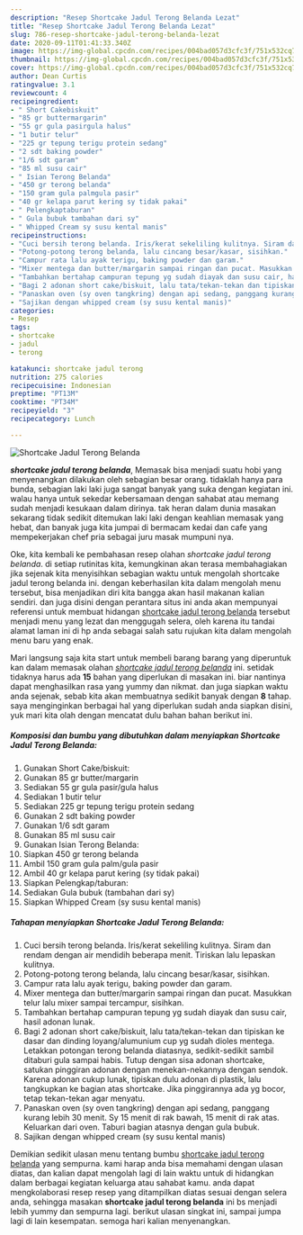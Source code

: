 ```yaml
---
description: "Resep Shortcake Jadul Terong Belanda Lezat"
title: "Resep Shortcake Jadul Terong Belanda Lezat"
slug: 786-resep-shortcake-jadul-terong-belanda-lezat
date: 2020-09-11T01:41:33.340Z
image: https://img-global.cpcdn.com/recipes/004bad057d3cfc3f/751x532cq70/shortcake-jadul-terong-belanda-foto-resep-utama.jpg
thumbnail: https://img-global.cpcdn.com/recipes/004bad057d3cfc3f/751x532cq70/shortcake-jadul-terong-belanda-foto-resep-utama.jpg
cover: https://img-global.cpcdn.com/recipes/004bad057d3cfc3f/751x532cq70/shortcake-jadul-terong-belanda-foto-resep-utama.jpg
author: Dean Curtis
ratingvalue: 3.1
reviewcount: 4
recipeingredient:
- " Short Cakebiskuit"
- "85 gr buttermargarin"
- "55 gr gula pasirgula halus"
- "1 butir telur"
- "225 gr tepung terigu protein sedang"
- "2 sdt baking powder"
- "1/6 sdt garam"
- "85 ml susu cair"
- " Isian Terong Belanda"
- "450 gr terong belanda"
- "150 gram gula palmgula pasir"
- "40 gr kelapa parut kering sy tidak pakai"
- " Pelengkaptaburan"
- " Gula bubuk tambahan dari sy"
- " Whipped Cream sy susu kental manis"
recipeinstructions:
- "Cuci bersih terong belanda. Iris/kerat sekeliling kulitnya. Siram dan rendam dengan air mendidih beberapa menit. Tiriskan lalu lepaskan kulitnya."
- "Potong-potong terong belanda, lalu cincang besar/kasar, sisihkan."
- "Campur rata lalu ayak terigu, baking powder dan garam."
- "Mixer mentega dan butter/margarin sampai ringan dan pucat. Masukkan telur lalu mixer sampai tercampur, sisihkan."
- "Tambahkan bertahap campuran tepung yg sudah diayak dan susu cair, hasil adonan lunak."
- "Bagi 2 adonan short cake/biskuit, lalu tata/tekan-tekan dan tipiskan ke dasar dan dinding loyang/alumunium cup yg sudah dioles mentega. Letakkan potongan terong belanda diatasnya, sedikit-sedikit sambil ditaburi gula sampai habis. Tutup dengan sisa adonan shortcake, satukan pinggiran adonan dengan menekan-nekannya dengan sendok. Karena adonan cukup lunak, tipiskan dulu adonan di plastik, lalu tangkupkan ke bagian atas shortcake. Jika pinggirannya ada yg bocor, tetap tekan-tekan agar menyatu."
- "Panaskan oven (sy oven tangkring) dengan api sedang, panggang kurang lebih 30 menit. Sy 15 menit di rak bawah, 15 menit di rak atas. Keluarkan dari oven. Taburi bagian atasnya dengan gula bubuk."
- "Sajikan dengan whipped cream (sy susu kental manis)"
categories:
- Resep
tags:
- shortcake
- jadul
- terong

katakunci: shortcake jadul terong 
nutrition: 275 calories
recipecuisine: Indonesian
preptime: "PT13M"
cooktime: "PT34M"
recipeyield: "3"
recipecategory: Lunch

---
```



![Shortcake Jadul Terong Belanda](https://img-global.cpcdn.com/recipes/004bad057d3cfc3f/751x532cq70/shortcake-jadul-terong-belanda-foto-resep-utama.jpg)

<b><i>shortcake jadul terong belanda</i></b>, Memasak bisa menjadi suatu hobi yang menyenangkan dilakukan oleh sebagian besar orang. tidaklah hanya para bunda, sebagian laki laki juga sangat banyak yang suka dengan kegiatan ini. walau hanya untuk sekedar kebersamaan dengan sahabat atau memang sudah menjadi kesukaan dalam dirinya. tak heran dalam dunia masakan sekarang tidak sedikit ditemukan laki laki dengan keahlian memasak yang hebat, dan banyak juga kita jumpai di bermacam kedai dan cafe yang mempekerjakan chef pria sebagai juru masak mumpuni nya.



Oke, kita kembali ke pembahasan resep olahan <i>shortcake jadul terong belanda</i>. di setiap rutinitas kita, kemungkinan akan terasa membahagiakan jika sejenak kita menyisihkan sebagian waktu untuk mengolah shortcake jadul terong belanda ini. dengan keberhasilan kita dalam mengolah menu tersebut, bisa menjadikan diri kita bangga akan hasil makanan kalian sendiri. dan juga disini dengan perantara situs ini anda akan mempunyai referensi untuk membuat hidangan <u>shortcake jadul terong belanda</u> tersebut menjadi menu yang lezat dan menggugah selera, oleh karena itu tandai alamat laman ini di hp anda sebagai salah satu rujukan kita dalam mengolah menu baru yang enak.


Mari langsung saja kita start untuk membeli barang barang yang diperuntuk kan dalam memasak olahan <u><i>shortcake jadul terong belanda</i></u> ini. setidak tidaknya harus ada <b>15</b> bahan yang diperlukan di masakan ini. biar nantinya dapat menghasilkan rasa yang yummy dan nikmat. dan juga siapkan waktu anda sejenak, sebab kita akan membuatnya sedikit banyak dengan <b>8</b> tahap. saya menginginkan berbagai hal yang diperlukan sudah anda siapkan disini, yuk mari kita olah dengan mencatat dulu bahan bahan berikut ini.

<!--inarticleads1-->

##### Komposisi dan bumbu yang dibutuhkan dalam menyiapkan Shortcake Jadul Terong Belanda:

1. Gunakan  Short Cake/biskuit:
1. Gunakan 85 gr butter/margarin
1. Sediakan 55 gr gula pasir/gula halus
1. Sediakan 1 butir telur
1. Sediakan 225 gr tepung terigu protein sedang
1. Gunakan 2 sdt baking powder
1. Gunakan 1/6 sdt garam
1. Gunakan 85 ml susu cair
1. Gunakan  Isian Terong Belanda:
1. Siapkan 450 gr terong belanda
1. Ambil 150 gram gula palm/gula pasir
1. Ambil 40 gr kelapa parut kering (sy tidak pakai)
1. Siapkan  Pelengkap/taburan:
1. Sediakan  Gula bubuk (tambahan dari sy)
1. Siapkan  Whipped Cream (sy susu kental manis)




<!--inarticleads2-->

##### Tahapan menyiapkan Shortcake Jadul Terong Belanda:

1. Cuci bersih terong belanda. Iris/kerat sekeliling kulitnya. Siram dan rendam dengan air mendidih beberapa menit. Tiriskan lalu lepaskan kulitnya.
1. Potong-potong terong belanda, lalu cincang besar/kasar, sisihkan.
1. Campur rata lalu ayak terigu, baking powder dan garam.
1. Mixer mentega dan butter/margarin sampai ringan dan pucat. Masukkan telur lalu mixer sampai tercampur, sisihkan.
1. Tambahkan bertahap campuran tepung yg sudah diayak dan susu cair, hasil adonan lunak.
1. Bagi 2 adonan short cake/biskuit, lalu tata/tekan-tekan dan tipiskan ke dasar dan dinding loyang/alumunium cup yg sudah dioles mentega. Letakkan potongan terong belanda diatasnya, sedikit-sedikit sambil ditaburi gula sampai habis. Tutup dengan sisa adonan shortcake, satukan pinggiran adonan dengan menekan-nekannya dengan sendok. Karena adonan cukup lunak, tipiskan dulu adonan di plastik, lalu tangkupkan ke bagian atas shortcake. Jika pinggirannya ada yg bocor, tetap tekan-tekan agar menyatu.
1. Panaskan oven (sy oven tangkring) dengan api sedang, panggang kurang lebih 30 menit. Sy 15 menit di rak bawah, 15 menit di rak atas. Keluarkan dari oven. Taburi bagian atasnya dengan gula bubuk.
1. Sajikan dengan whipped cream (sy susu kental manis)




Demikian sedikit ulasan menu tentang bumbu <u>shortcake jadul terong belanda</u> yang sempurna. kami harap anda bisa memahami dengan ulasan diatas, dan kalian dapat mengolah lagi di lain waktu untuk di hidangkan dalam berbagai kegiatan keluarga atau sahabat kamu. anda dapat mengkolaborasi resep resep yang ditampilkan diatas sesuai dengan selera anda, sehingga masakan <b>shortcake jadul terong belanda</b> ini bs menjadi lebih yummy dan sempurna lagi. berikut ulasan singkat ini, sampai jumpa lagi di lain kesempatan. semoga hari kalian menyenangkan.

